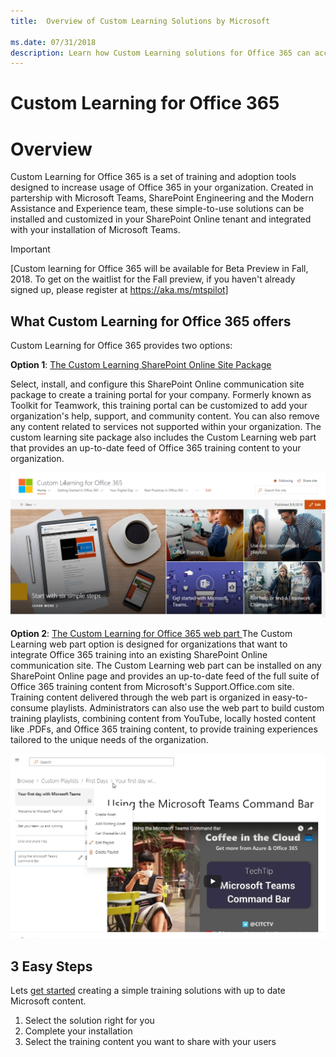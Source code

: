 ```yaml
---
title:  Overview of Custom Learning Solutions by Microsoft 

ms.date: 07/31/2018
description: Learn how Custom Learning solutions for Office 365 can accelerate usage and adoption of Office 365 in your organization
---
```


# Custom Learning for Office 365

# Overview

Custom Learning for Office 365 is a set of training and adoption tools designed to increase usage of Office 365 in your organization. Created in partership with Microsoft Teams, SharePoint Engineering and the Modern Assistance and Experience team, these simple-to-use solutions can be installed and customized in your SharePoint Online tenant and integrated with your installation of Microsoft Teams.

> [!IMPORTANT]
> [Custom learning for Office 365 will be available for Beta Preview in Fall, 2018. To get on the waitlist for the Fall preview, if you haven't already signed up,  please register at https://aka.ms/mtspilot]

## What Custom Learning for Office 365 offers

Custom Learning for Office 365 provides two options: 

**Option 1**: [The Custom Learning SharePoint Online Site Package](installsitepackage.md)

Select, install, and configure this SharePoint Online communication site package to create a training portal for your company. Formerly known as Toolkit for Teamwork, this training portal can be customized to add your organization's help, support, and community content. You can also remove any content related to services not supported within your organization. The custom learning site package also includes the Custom Learning web part that provides an up-to-date feed of Office 365 training content to your organization. 

![Custom Learning for Office 365 site experience](/customlearning/media/clo365homepage.png)

**Option 2**: [The Custom Learning for Office 365 web part ](installwebpart.md)
The Custom Learning web part option is designed for organizations that want to integrate Office 365 training into an existing SharePoint Online communication site. The Custom Learning web part can be installed on any SharePoint Online page and provides an up-to-date feed of the full suite of Office 365 training content from Microsoft's Support.Office.com site. Training content delivered through the web part is organized in easy-to-consume playlists. Administrators can also use the web part to build custom training playlists, combining content from YouTube, locally hosted content like .PDFs, and Office 365 training content, to provide training experiences tailored to the unique needs of the organization.

![Custom Learning for Office 365 webpart](/customlearning/media/clo365customplaylist.png)

## 3 Easy Steps

Lets [get started](getstarted.md) creating a simple training solutions with up to date Microsoft content.

1. Select the solution right for you
2. Complete your installation
3. Select the training content you want to share with your users



